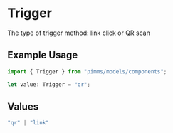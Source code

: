 # Trigger

The type of trigger method: link click or QR scan

## Example Usage

```typescript
import { Trigger } from "pimms/models/components";

let value: Trigger = "qr";
```

## Values

```typescript
"qr" | "link"
```